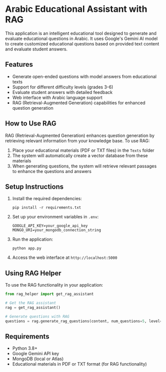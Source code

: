 # Arabic Educational Assistant with RAG

This application is an intelligent educational tool designed to generate and evaluate educational questions in Arabic. It uses Google's Gemini AI model to create customized educational questions based on provided text content and evaluate student answers.

## Features

- Generate open-ended questions with model answers from educational texts
- Support for different difficulty levels (grades 3-6)
- Evaluate student answers with detailed feedback
- Web interface with Arabic language support
- RAG (Retrieval-Augmented Generation) capabilities for enhanced question generation

## How to Use RAG

RAG (Retrieval-Augmented Generation) enhances question generation by retrieving relevant information from your knowledge base. To use RAG:

1. Place your educational materials (PDF or TXT files) in the `Texts` folder
2. The system will automatically create a vector database from these materials
3. When generating questions, the system will retrieve relevant passages to enhance the questions and answers

## Setup Instructions

1. Install the required dependencies:
   ```
   pip install -r requirements.txt
   ```

2. Set up your environment variables in `.env`:
   ```
   GOOGLE_API_KEY=your_google_api_key
   MONGO_URI=your_mongodb_connection_string
   ```

3. Run the application:
   ```
   python app.py
   ```

4. Access the web interface at `http://localhost:5000`

## Using RAG Helper

To use the RAG functionality in your application:

```python
from rag_helper import get_rag_assistant

# Get the RAG assistant
rag = get_rag_assistant()

# Generate questions with RAG
questions = rag.generate_rag_questions(content, num_questions=5, level=2)
```

## Requirements

- Python 3.8+
- Google Gemini API key
- MongoDB (local or Atlas)
- Educational materials in PDF or TXT format (for RAG functionality)